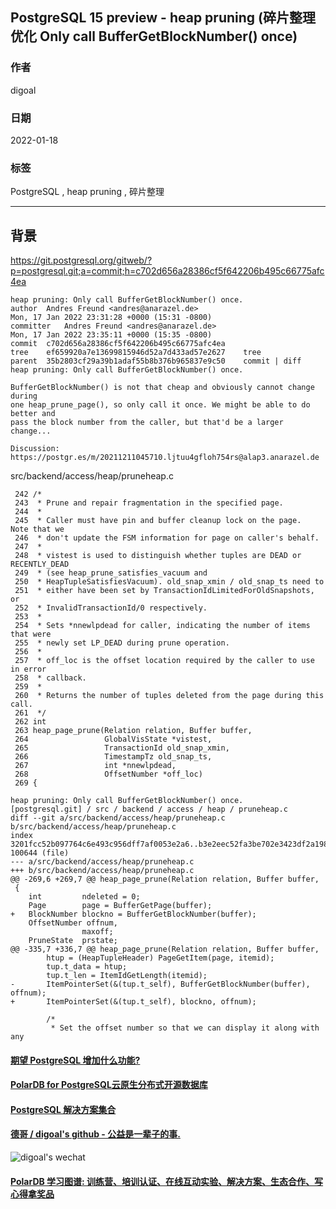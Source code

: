 ## PostgreSQL 15 preview - heap pruning (碎片整理优化 Only call BufferGetBlockNumber() once)  
                     
### 作者                 
digoal                              
                               
### 日期                          
2022-01-18                       
                       
### 标签          
PostgreSQL , heap pruning , 碎片整理         
                             
----                               
                          
## 背景   
  
https://git.postgresql.org/gitweb/?p=postgresql.git;a=commit;h=c702d656a28386cf5f642206b495c66775afc4ea  
  
```  
heap pruning: Only call BufferGetBlockNumber() once.  
author	Andres Freund <andres@anarazel.de>	  
Mon, 17 Jan 2022 23:31:28 +0000 (15:31 -0800)  
committer	Andres Freund <andres@anarazel.de>	  
Mon, 17 Jan 2022 23:35:11 +0000 (15:35 -0800)  
commit	c702d656a28386cf5f642206b495c66775afc4ea  
tree	ef659920a7e13699815946d52a7d433ad57e2627	tree  
parent	35b2803cf29a39b1adaf55b8b376b965837e9c50	commit | diff  
heap pruning: Only call BufferGetBlockNumber() once.  
  
BufferGetBlockNumber() is not that cheap and obviously cannot change during  
one heap_prune_page(), so only call it once. We might be able to do better and  
pass the block number from the caller, but that'd be a larger change...  
  
Discussion: https://postgr.es/m/20211211045710.ljtuu4gfloh754rs@alap3.anarazel.de  
```  
  
src/backend/access/heap/pruneheap.c  
  
```  
 242 /*  
 243  * Prune and repair fragmentation in the specified page.  
 244  *  
 245  * Caller must have pin and buffer cleanup lock on the page.  Note that we  
 246  * don't update the FSM information for page on caller's behalf.  
 247  *  
 248  * vistest is used to distinguish whether tuples are DEAD or RECENTLY_DEAD  
 249  * (see heap_prune_satisfies_vacuum and  
 250  * HeapTupleSatisfiesVacuum). old_snap_xmin / old_snap_ts need to  
 251  * either have been set by TransactionIdLimitedForOldSnapshots, or  
 252  * InvalidTransactionId/0 respectively.  
 253  *  
 254  * Sets *nnewlpdead for caller, indicating the number of items that were  
 255  * newly set LP_DEAD during prune operation.  
 256  *  
 257  * off_loc is the offset location required by the caller to use in error  
 258  * callback.  
 259  *  
 260  * Returns the number of tuples deleted from the page during this call.  
 261  */  
 262 int  
 263 heap_page_prune(Relation relation, Buffer buffer,  
 264                 GlobalVisState *vistest,  
 265                 TransactionId old_snap_xmin,  
 266                 TimestampTz old_snap_ts,  
 267                 int *nnewlpdead,  
 268                 OffsetNumber *off_loc)  
 269 {  
```  
  
```  
heap pruning: Only call BufferGetBlockNumber() once.  
[postgresql.git] / src / backend / access / heap / pruneheap.c  
diff --git a/src/backend/access/heap/pruneheap.c b/src/backend/access/heap/pruneheap.c  
index 3201fcc52b097764c6e493c956dff7af0053e2a6..b3e2eec52fa3be702e3423df2a19875fb8be4de9 100644 (file)  
--- a/src/backend/access/heap/pruneheap.c  
+++ b/src/backend/access/heap/pruneheap.c  
@@ -269,6 +269,7 @@ heap_page_prune(Relation relation, Buffer buffer,  
 {  
    int         ndeleted = 0;  
    Page        page = BufferGetPage(buffer);  
+   BlockNumber blockno = BufferGetBlockNumber(buffer);  
    OffsetNumber offnum,  
                maxoff;  
    PruneState  prstate;  
@@ -335,7 +336,7 @@ heap_page_prune(Relation relation, Buffer buffer,  
        htup = (HeapTupleHeader) PageGetItem(page, itemid);  
        tup.t_data = htup;  
        tup.t_len = ItemIdGetLength(itemid);  
-       ItemPointerSet(&(tup.t_self), BufferGetBlockNumber(buffer), offnum);  
+       ItemPointerSet(&(tup.t_self), blockno, offnum);  
   
        /*  
         * Set the offset number so that we can display it along with any  
```  
    
  
#### [期望 PostgreSQL 增加什么功能?](https://github.com/digoal/blog/issues/76 "269ac3d1c492e938c0191101c7238216")
  
  
#### [PolarDB for PostgreSQL云原生分布式开源数据库](https://github.com/ApsaraDB/PolarDB-for-PostgreSQL "57258f76c37864c6e6d23383d05714ea")
  
  
#### [PostgreSQL 解决方案集合](https://yq.aliyun.com/topic/118 "40cff096e9ed7122c512b35d8561d9c8")
  
  
#### [德哥 / digoal's github - 公益是一辈子的事.](https://github.com/digoal/blog/blob/master/README.md "22709685feb7cab07d30f30387f0a9ae")
  
  
![digoal's wechat](../pic/digoal_weixin.jpg "f7ad92eeba24523fd47a6e1a0e691b59")
  
  
#### [PolarDB 学习图谱: 训练营、培训认证、在线互动实验、解决方案、生态合作、写心得拿奖品](https://www.aliyun.com/database/openpolardb/activity "8642f60e04ed0c814bf9cb9677976bd4")
  
